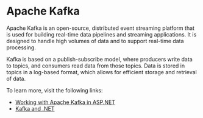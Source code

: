 # Apache Kafka

Apache Kafka is an open-source, distributed event streaming platform that is used for building real-time data pipelines and streaming applications. It is designed to handle high volumes of data and to support real-time data processing.

Kafka is based on a publish-subscribe model, where producers write data to topics, and consumers read data from those topics. Data is stored in topics in a log-based format, which allows for efficient storage and retrieval of data.

To learn more, visit the following links:

- [Working with Apache Kafka in ASP.NET](https://www.codemag.com/Article/2201061/Working-with-Apache-Kafka-in-ASP.NET-6-Core)
- [Kafka and .NET](https://docs.confluent.io/kafka-clients/dotnet/current/overview.html)